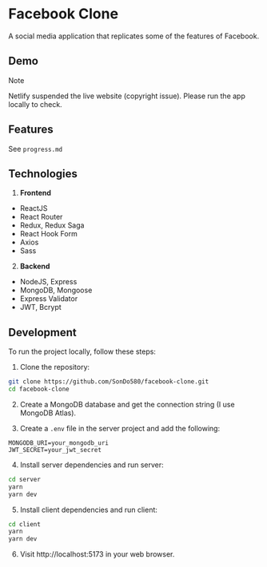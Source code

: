 # Facebook Clone

A social media application that replicates some of the features of Facebook.

## Demo

> [!NOTE]
> Netlify suspended the live website (copyright issue). Please run the app locally to check.

## Features

See `progress.md`

## Technologies

1. **Frontend**

- ReactJS
- React Router
- Redux, Redux Saga
- React Hook Form
- Axios
- Sass

2. **Backend**

- NodeJS, Express
- MongoDB, Mongoose
- Express Validator
- JWT, Bcrypt

## Development

To run the project locally, follow these steps:

1. Clone the repository:

```bash
git clone https://github.com/SonDo580/facebook-clone.git
cd facebook-clone
```

2. Create a MongoDB database and get the connection string (I use MongoDB Atlas).

3. Create a `.env` file in the server project and add the following:

```env
MONGODB_URI=your_mongodb_uri
JWT_SECRET=your_jwt_secret
```

4. Install server dependencies and run server:

```bash
cd server
yarn
yarn dev
```

5. Install client dependencies and run client:

```bash
cd client
yarn
yarn dev
```

6. Visit http://localhost:5173 in your web browser.
